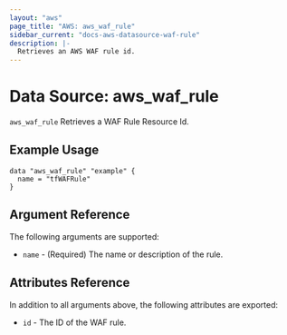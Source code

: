 ```yaml
---
layout: "aws"
page_title: "AWS: aws_waf_rule"
sidebar_current: "docs-aws-datasource-waf-rule"
description: |-
  Retrieves an AWS WAF rule id.
---
```


# Data Source: aws_waf_rule

`aws_waf_rule` Retrieves a WAF Rule Resource Id.

## Example Usage

```hcl
data "aws_waf_rule" "example" {
  name = "tfWAFRule"
}

```

## Argument Reference

The following arguments are supported:

* `name` - (Required) The name or description of the rule.

## Attributes Reference
In addition to all arguments above, the following attributes are exported:

* `id` - The ID of the WAF rule.
